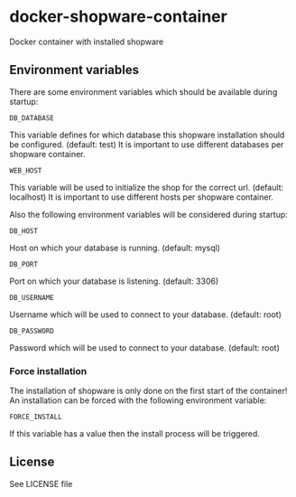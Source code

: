 # docker-shopware-container

Docker container with installed shopware

## Environment variables

There are some environment variables which should be available during startup:

    DB_DATABASE

This variable defines for which database this shopware installation should be configured. (default: test)
It is important to use different databases per shopware container.

    WEB_HOST

This variable will be used to initialize the shop for the correct url. (default: localhost)
It is important to use different hosts per shopware container.


Also the following environment variables will be considered during startup:

    DB_HOST

Host on which your database is running. (default: mysql)

    DB_PORT

Port on which your database is listening. (default: 3306)

    DB_USERNAME

Username which will be used to connect to your database. (default: root)

    DB_PASSWORD

Password which will be used to connect to your database. (default: root)

### Force installation

The installation of shopware is only done on the first start of the container!
An installation can be forced with the following environment variable:

    FORCE_INSTALL

If this variable has a value then the install process will be triggered.

## License

See LICENSE file
